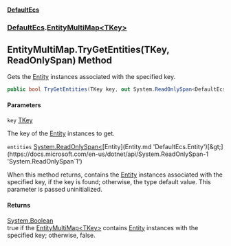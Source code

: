 #### [DefaultEcs](DefaultEcs.md 'DefaultEcs')
### [DefaultEcs](DefaultEcs.md#DefaultEcs 'DefaultEcs').[EntityMultiMap&lt;TKey&gt;](EntityMultiMap_TKey_.md 'DefaultEcs.EntityMultiMap<TKey>')

## EntityMultiMap<TKey>.TryGetEntities(TKey, ReadOnlySpan<Entity>) Method

Gets the [Entity](Entity.md 'DefaultEcs.Entity') instances associated with the specified key.

```csharp
public bool TryGetEntities(TKey key, out System.ReadOnlySpan<DefaultEcs.Entity> entities);
```
#### Parameters

<a name='DefaultEcs.EntityMultiMap_TKey_.TryGetEntities(TKey,System.ReadOnlySpan_DefaultEcs.Entity_).key'></a>

`key` [TKey](EntityMultiMap_TKey_.md#DefaultEcs.EntityMultiMap_TKey_.TKey 'DefaultEcs.EntityMultiMap<TKey>.TKey')

The key of the [Entity](Entity.md 'DefaultEcs.Entity') instances to get.

<a name='DefaultEcs.EntityMultiMap_TKey_.TryGetEntities(TKey,System.ReadOnlySpan_DefaultEcs.Entity_).entities'></a>

`entities` [System.ReadOnlySpan&lt;](https://docs.microsoft.com/en-us/dotnet/api/System.ReadOnlySpan-1 'System.ReadOnlySpan`1')[Entity](Entity.md 'DefaultEcs.Entity')[&gt;](https://docs.microsoft.com/en-us/dotnet/api/System.ReadOnlySpan-1 'System.ReadOnlySpan`1')

When this method returns, contains the [Entity](Entity.md 'DefaultEcs.Entity') instances associated with the specified key, if the key is found; otherwise, the type default value. This parameter is passed uninitialized.

#### Returns
[System.Boolean](https://docs.microsoft.com/en-us/dotnet/api/System.Boolean 'System.Boolean')  
true if the [EntityMultiMap&lt;TKey&gt;](EntityMultiMap_TKey_.md 'DefaultEcs.EntityMultiMap<TKey>') contains [Entity](Entity.md 'DefaultEcs.Entity') instances with the specified key; otherwise, false.